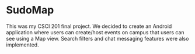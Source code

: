 # SudoMap
This was my CSCI 201 final project. We decided to create an Android application where users can create/host events on campus that users can see using a Map view. Search filters and chat messaging features were also implemented.
